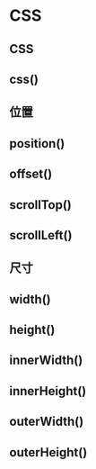 #  CSS

##  CSS

## css()

## 位置

## position()

## offset()

## scrollTop()

## scrollLeft()

## 尺寸

## width()

## height()

## innerWidth()

## innerHeight()

## outerWidth()

## outerHeight()





##  



